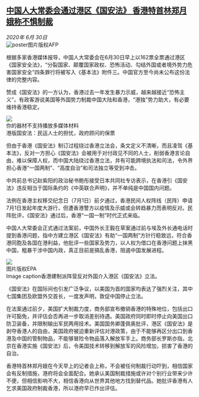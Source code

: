 <!--1593485118000-->
[中国人大常委会通过港区《国安法》 香港特首林郑月娥称不惧制裁](http://www.bbc.com/zhongwen/simp/chinese-news-53230555)
------

<div><i>2020年 6月 30日</i></div><div><div class="story-body__inner" property="articleBody"><div class="media-landscape no-caption full-width lead"><span class="image-and-copyright-container"><img class="js-image-replace" alt="poster" src="https://images.weserv.nl/?url=ichef.bbci.co.uk/news/640/cpsprodpb/B550/production/_113161464_hi062191230.jpg"><span class="off-screen">图片版权</span><span class="story-image-copyright">AFP</span></span></div><p class="story-body__introduction">根据多家香港媒体报导，中国人大常委会在6月30日早上以162票全票通过港区《国家安全法》，“分裂国家、颠覆国家政权、恐怖活动、勾结外国或者境外势力危害国家安全”四条罪行将被写入《基本法》附件三。中国官方至今尚未公布这份法律的完整内容。</p><div id="bbccom_mpu_3" class="bbccom_slot mpu-ad" aria-hidden="true"><div class="bbccom_advert"></div></div><p>赞成《国安法》的一方认为，香港过去一年发生暴力示威，越来越接近“恐怖主义”，有政客游说美国等外国势力制裁中国大陆和香港，“港独”势力助大，有必要维持香港稳定。</p><div class="media-with-caption"><div class="player-with-placeholder"><img class="media-placeholder player-with-placeholder__image narrative-video-placeholder" src="https://images.weserv.nl/?url=ichef.bbci.co.uk/images/ic/720x405/p08jd8xc.jpg"><div class="player-with-placeholder__caption">你的器材不支持播放多媒体材料</div><div class="player-with-placeholder"><div class="media-player-wrapper"><div class="js-media-player-unprocessed media-player" data-playable='{"settings":{"counterName":"zhongwensimp.chinese_news.story.53230555.page","edition":"US","pageType":"eav2","uniqueID":"53230555","ui":{"locale":{"lang":"zh-hans"}},"externalEmbedUrl":"https:\/\/www.bbc.com\/zhongwen\/simp\/chinese-news-53230555\/embed","insideIframe":false,"statsObject":{"clipPID":"p08jd8hc"},"playlistObject":{"title":"\u6e2f\u7248\u56fd\u5b89\u6cd5\uff1a\u6c11\u8fd0\u4eba\u58eb\u7684\u62c5\u5fe7\uff0c\u653f\u5e9c\u987e\u95ee\u7684\u4fdd\u7968","holdingImageURL":"https:\/\/ichef.bbci.co.uk\/images\/ic\/$recipe\/p08jd8xc.jpg","guidance":"","embedRights":"allowed","summary":"\u6e2f\u7248\u56fd\u5b89\u6cd5\uff1a\u6c11\u8fd0\u4eba\u58eb\u7684\u62c5\u5fe7\uff0c\u653f\u5e9c\u987e\u95ee\u7684\u4fdd\u7968","liveRewind":false,"simulcast":false,"items":[{"vpid":"p08jd8hf","live":false,"duration":322,"kind":"programme"}]}},"otherSettings":{"advertisingAllowed":true,"continuousPlayCfg":{"enabled":false},"isAutoplayOnForAudience":false}}'></div></div></div></div>    <figcaption class="media-with-caption__caption"><span class="off-screen"></span>港版国安法：民运人士的担忧，政府顾问的保票</figcaption></div><p>但由于香港《国安法》制订过程绕过香港立法会，条文定义不清晰，而且凌驾《基本法》，反对一方担心《国安法》会被用于对付政见不同的人士，削弱香港言论自由，难以保障人权，而中国大陆绕过香港立法，并有可能跨境执法和司法，令外界担心香港“一国两制”、“高度自治”和司法独立等受到冲击。</p><div id="bbccom_mpu_1_2" class="bbccom_slot mpu-ad" aria-hidden="true"><div class="bbccom_advert"></div></div><p>中共前总书记赵紫阳的政治秘书鲍彤接受日本共同社专访表示，在香港引《国安法》违反相当于国际条约的《中英联合声明》，并不单纯是中国国内问题。</p><p>法例在香港主权移交纪念日（7月1日）前夕通过，香港民间人权阵线（民阵）申请7月1日发起年度大游行，但遭香港警方以疫情及示威或会转趋暴力而表明反对。民阵批评，《国安法》通过后，香港“一国一制”时代正式来临。</p><p>中国人大常委会正式通过法案前，中国外长王毅在草案通过前与埃及外长通电话时提到香港问题，指中方建立港区《国安法》有助“一国两制”方针行稳致远，符合香港同胞及各国在港利益，他批评一些国家及势力，以人权为借口在香港问题上抹黑中国，粗暴干涉中国内政，真正目前是搞乱香港，阻遏中国发展进程。</p><div class="media-landscape has-caption full-width"><span class="image-and-copyright-container"><img src="https://images.weserv.nl/?url=ichef.bbci.co.uk/news/640/cpsprodpb/5764/production/_113127322_hi062144398.jpg"><br><span class="off-screen">图片版权</span><span class="story-image-copyright">EPA</span></span><figcaption class="media-caption"><span class="off-screen">Image caption</span><span class="media-caption__text">香港建制派阵营反对外国介入港区《国安法》立法。</span></figcaption></div><p>《国安法》在国际间也引发广泛争议，以美国为首的国家均表达了强烈关注，其中七国集团及欧盟外交首长，一度发声明，敦促中国停止立法。</p><p>在法案通过前夕，美国扩大制裁力度，商务部宣布撤销香港的特殊地位，包括出口许可豁免，并评估会否再进一步取消差别待遇。美国政府同时即时停止向美国出口防卫装备，并限制输出军民两用技术。美国国务卿蓬佩奥批评，港区《国安法》是剥夺香港人的自由，美国政府被迫重新评估对港政策，由于不能够再区分出口到香港及中国的管制物品，不能够冒险令物品落入解放军手上。商务部长罗斯亦指，北京在香港实施《国安法》后，令美国技术转移到解放军的风险增加，损害了香港的自治。</p><p>香港特首林郑月娥在今天早上的记者会上称，不会被任何制裁行动吓到，相信国家会有反制措施，港府将会全面配合。她承认美国制裁措施或许对个别行业带来少许不便，但相信影响不大，相信香港向从世界其他地方找到替代品。她批评香港有人乞求美国政府制裁香港，所以港府早已作出评估。</p></div></div>
